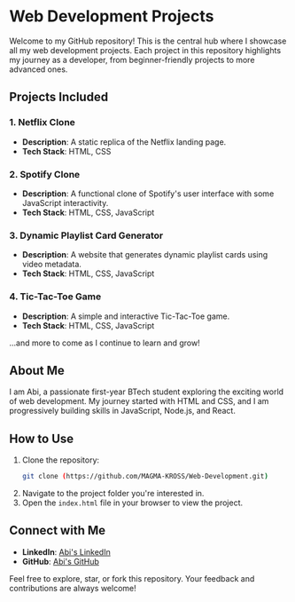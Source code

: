 # Web Development Projects

Welcome to my GitHub repository! This is the central hub where I showcase all my web development projects. Each project in this repository highlights my journey as a developer, from beginner-friendly projects to more advanced ones.

## Projects Included

### 1. **Netflix Clone**
- **Description**: A static replica of the Netflix landing page.
- **Tech Stack**: HTML, CSS

### 2. **Spotify Clone**
- **Description**: A functional clone of Spotify's user interface with some JavaScript interactivity.
- **Tech Stack**: HTML, CSS, JavaScript

### 3. **Dynamic Playlist Card Generator**
- **Description**: A website that generates dynamic playlist cards using video metadata.
- **Tech Stack**: HTML, CSS, JavaScript

### 4. **Tic-Tac-Toe Game**
- **Description**: A simple and interactive Tic-Tac-Toe game.
- **Tech Stack**: HTML, CSS, JavaScript

...and more to come as I continue to learn and grow!

## About Me
I am Abi, a passionate first-year BTech student exploring the exciting world of web development. My journey started with HTML and CSS, and I am progressively building skills in JavaScript, Node.js, and React.

## How to Use
1. Clone the repository:
   ```bash
   git clone (https://github.com/MAGMA-KROSS/Web-Development.git)
   ```
2. Navigate to the project folder you're interested in.
3. Open the `index.html` file in your browser to view the project.

## Connect with Me
- **LinkedIn**: [Abi's LinkedIn](https://www.linkedin.com/in/abik4001)
- **GitHub**: [Abi's GitHub](https://github.com/MAGMA-KROSS/Web-Development)

Feel free to explore, star, or fork this repository. Your feedback and contributions are always welcome!
